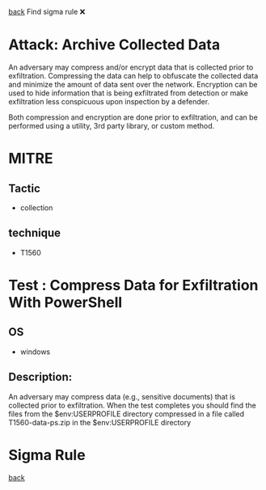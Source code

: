 
[back](../index.md)
Find sigma rule :x: 

# Attack: Archive Collected Data 

An adversary may compress and/or encrypt data that is collected prior to exfiltration. Compressing the data can help to obfuscate the collected data and minimize the amount of data sent over the network. Encryption can be used to hide information that is being exfiltrated from detection or make exfiltration less conspicuous upon inspection by a defender.

Both compression and encryption are done prior to exfiltration, and can be performed using a utility, 3rd party library, or custom method.

# MITRE
## Tactic
  - collection


## technique
  - T1560


# Test : Compress Data for Exfiltration With PowerShell
## OS
  - windows


## Description:
An adversary may compress data (e.g., sensitive documents) that is collected prior to exfiltration.
When the test completes you should find the files from the $env:USERPROFILE directory compressed in a file called T1560-data-ps.zip in the $env:USERPROFILE directory 


# Sigma Rule


[back](../index.md)
